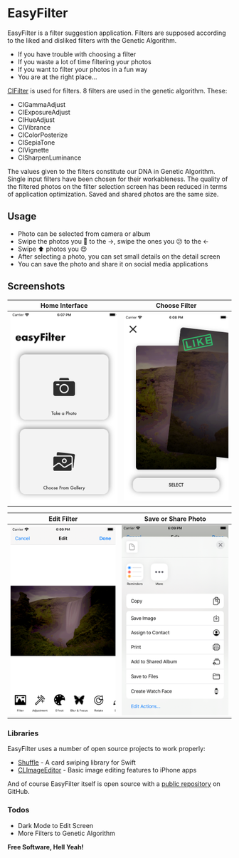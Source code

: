 # EasyFilter
EasyFilter is a filter suggestion application. Filters are supposed according to the liked and disliked filters with the Genetic Algorithm.

  - If you have trouble with choosing a filter
  - If you waste a lot of time filtering your photos
  - If you want to filter your photos in a fun way
  - You are at the right place...
  
[CIFilter] is used for filters. 8 filters are used in the genetic algorithm. 
These: 
- CIGammaAdjust
- CIExposureAdjust
- CIHueAdjust
- CIVibrance
- CIColorPosterize
- CISepiaTone
- CIVignette
- CISharpenLuminance

The values given to the filters constitute our DNA in Genetic Algorithm. Single input filters have been chosen for their workableness. The quality of the filtered photos on the filter selection screen has been reduced in terms of application optimization. Saved and shared photos are the same size.
## Usage

  - Photo can be selected from camera or album
  - Swipe the photos you 🥰 to the →, swipe the ones you 😕 to the ←
  - Swipe ⬆ photos you 😍
  - After selecting a photo, you can set small details on the detail screen
  - You can save the photo and share it on social media applications

## Screenshots

Home Interface                  |   Choose Filter
:------------------------------:|:------------------------------:
![Screenshot](homeInterface.png)|  ![Screenshot](chooseFilter.png)

Edit Filter                  |  Save or Share Photo
:---------------------------:|:---------------------------:
![Screenshot](editFilter.png)|  ![Screenshot](saveOrShare.png)

### Libraries

EasyFilter uses a number of open source projects to work properly:

* [Shuffle] - A card swiping library for Swift
* [CLImageEditor] - Basic image editing features to iPhone apps

And of course EasyFilter itself is open source with a [public repository][dill]
 on GitHub.

### Todos
 - Dark Mode to Edit Screen
 - More Filters to Genetic Algorithm

**Free Software, Hell Yeah!**

[//]: # (These are reference links used in the body of this note and get stripped out when the markdown processor does its job. There is no need to format nicely because it shouldn't be seen. Thanks SO - http://stackoverflow.com/questions/4823468/store-comments-in-markdown-syntax)

   [dill]: <https://github.com/chillxcode/BLM4510-EasyFilter>
   [Shuffle]: <https://github.com/mac-gallagher/Shuffle>
   [CLImageEditor]: <https://github.com/yackle/CLImageEditor>
   [CIFilter]: <https://developer.apple.com/library/archive/documentation/GraphicsImaging/Conceptual/CoreImaging/ci_intro/ci_intro.html#//apple_ref/doc/uid/TP30001185>
   [git-repo-url]: <https://github.com/joemccann/dillinger.git>
   [john gruber]: <http://daringfireball.net>
   [df1]: <http://daringfireball.net/projects/markdown/>
   [markdown-it]: <https://github.com/markdown-it/markdown-it>
   [Ace Editor]: <http://ace.ajax.org>
   [node.js]: <http://nodejs.org>
   [Twitter Bootstrap]: <http://twitter.github.com/bootstrap/>
   [jQuery]: <http://jquery.com>
   [@tjholowaychuk]: <http://twitter.com/tjholowaychuk>
   [express]: <http://expressjs.com>
   [AngularJS]: <http://angularjs.org>
   [Gulp]: <http://gulpjs.com>
